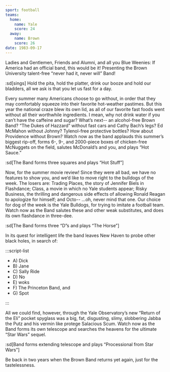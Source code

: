 ```yaml
---
sport: football
teams:
  home:
    name: Yale
    score: 24
  away:
    name: Brown
    score: 26
date: 1983-09-17
---
```


Ladies and Gentlemen, Friends and Alumni, and all you Blue Weenies: If America had an official band, this would be it! Presenting the Brown University talent-free “never had it, never will” Band!

:sd[sings] Hold the pita, hold the platter, drink our booze and hold our bladders, all we ask is that you let us fast for a day.

Every summer many Americans choose to go without, in order that they may comfortably squeeze into their favorite hot-weather pastimes. But this year the national craze blew its own lid, as all of our favorite fast foods went without all their worthwhile ingredients. I mean, why not drink water if you can’t have the caffeine and sugar? What’s next-- an alcohol-free Brown Band? “The Dukes of Hazzard” without fast cars and Cathy Bach’s legs? Ed McMahon without Johnny? Tylenol-free protective bottles? How about Providence without Brown? Watch now as the band applauds this summer’s biggest rip-off, forms 6-, 9-, and 2000-piece boxes of chicken-free McNuggets on the field, salutes McDonald’s and you, and plays “Hot Sauce.”

:sd[The Band forms three squares and plays “Hot Stuff”]

Now, for the summer movie review! Since they were all bad, we have no features to show you, and we’d like to move right to the bulldogs of the week. The losers are: Trading Places, the story of Jennifer Biels in Flashdance; Class, a movie in which no Yale students appear; Risky Business, the thrilling and dangerous side effects of allowing Ronald Reagan to apologize for himself; and Octo-- …oh, never mind that one. Our choice for dog of the week is the Yale Bulldogs, for trying to imitate a football team. Watch now as the Band salutes these and other weak substitutes, and does its own flashdance in three-dee.

:sd[The Band forms three “D”s and plays “The Horse”]

In its quest for intelligent life the band leaves New Haven to probe other black holes, in search of:

:::script-list

- A) Dick
- B) Jane
- C) Sally Ride
- D) No
- E) woks
- F) The Princeton Band, and
- G) Spot

:::

All we could find, however, through the Yale Observatory’s new “Return of the Eli” pocket spyglass was a big, fat, disgusting, slimy, slobbering Jabba the Putz and his vermin like protege Salacious Scum. Watch now as the Band forms its own telescope and searches the heavens for the ultimate “Star Wars” sequel.

:sd[Band forms extending telescope and plays “Processional from Star Wars”]

Be back in two years when the Brown Band returns yet again, just for the tastelessness.

